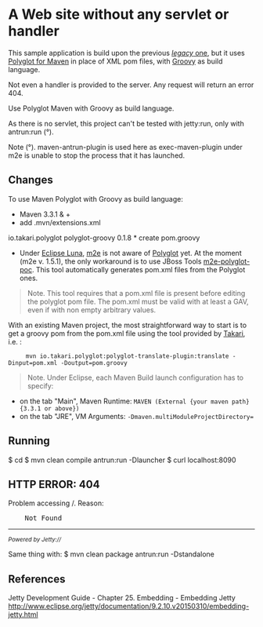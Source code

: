 A Web site without any servlet or handler
===============

This sample application is build upon the previous [*legacy* one](../legacy-simplest-server), but it uses [Polyglot for Maven](https://github.com/takari/maven-polyglot) in place of XML pom files, with [Groovy](http://groovy-lang.org/) as build language.

Not even a handler is provided to the server. Any request will return an error 404.

Use Polyglot Maven with Groovy as build language.

As there is no servlet, this project can't be tested with jetty:run, only with antrun:run (°).

Note (°). maven-antrun-plugin is used here as exec-maven-plugin under m2e is unable to stop the process that it has launched. 

Changes
-----

To use Maven Polyglot with Groovy as build language:

* Maven 3.3.1 & +
* add .mvn/extensions.xml
<?xml version="1.0" encoding="UTF-8"?>
<extensions>
    <extension>
        <groupId>io.takari.polyglot</groupId>
        <artifactId>polyglot-groovy</artifactId>
        <version>0.1.8</version>
    </extension>
</extensions>
* create pom.groovy

* Under [Eclipse Luna](https://projects.eclipse.org/releases/luna), [m2e](http://eclipse.org/m2e/) is not aware of [Polyglot](https://github.com/takari/maven-polyglot) yet. At the moment (m2e v. 1.5.1), the only workaround is to use JBoss Tools [m2e-polyglot-poc](https://github.com/jbosstools/m2e-polyglot-poc). This tool automatically generates pom.xml files from the Polyglot ones.

> Note. This tool requires that a pom.xml file is present before editing the polyglot pom file. The pom.xml must be valid with at least a GAV, even if with non empty arbitrary values.  

With an existing Maven project, the most straightforward way to start is to get a groovy pom from the pom.xml file using the tool provided by [Takari](http://takari.io/), i.e. :

         mvn io.takari.polyglot:polyglot-translate-plugin:translate -Dinput=pom.xml -Doutput=pom.groovy

> Note. Under Eclipse, each Maven Build launch configuration has to specify:

* on the tab "Main", Maven Runtime: `MAVEN (External {your maven path} {3.3.1 or above})`
* on the tab "JRE", VM Arguments: `-Dmaven.multiModuleProjectDirectory=`

Running
-----

$ cd <project path>
$ mvn clean compile antrun:run -Dlauncher
$ curl localhost:8090
<html>
<head>
<meta http-equiv="Content-Type" content="text/html;charset=ISO-8859-1"/>
<title>Error 404 </title>
</head>
<body>
<h2>HTTP ERROR: 404</h2>
<p>Problem accessing /. Reason:
<pre>    Not Found</pre></p>
<hr /><i><small>Powered by Jetty://</small></i>
</body>
</html>

Same thing with:
$ mvn clean package antrun:run -Dstandalone

References
-----

Jetty Development Guide - Chapter 25. Embedding - Embedding Jetty
http://www.eclipse.org/jetty/documentation/9.2.10.v20150310/embedding-jetty.html
